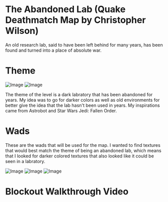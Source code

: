 # The Abandoned Lab (Quake Deathmatch Map by Christopher Wilson)

An old research lab, said to have been left behind for many years, has been found and turned into a place of absolute war.

# Theme

![Image](https://github.com/user-attachments/assets/0e89250f-e627-42ea-9d31-337a53c54fdc)
![Image](https://github.com/user-attachments/assets/2d796b18-cafb-4941-a228-069e2d99b579)

The theme of the level is a dark labratory that has been abandoned for years. My idea was to go for darker colors as well as old environments for better give the idea that the lab hasn't been used in years. My inspirations came from Astrobot and Star Wars Jedi: Fallen Order.

# Wads

These are the wads that will be used for the map. I wanted to find textures that would best match the theme of being an abandoned lab, which means that I looked for darker colored textures that also looked like it could be seen in a labratory.

![Image](https://github.com/user-attachments/assets/b6b02f83-7169-4b01-8fc4-3023a52a93c9)
![Image](https://github.com/user-attachments/assets/7fc1cb5a-a08b-438a-82ac-de7a8d2bdf97)
![Image](https://github.com/user-attachments/assets/b1609d6b-67e6-4dee-b327-f56d2a3a3a93)

# Blockout Walkthrough Video


